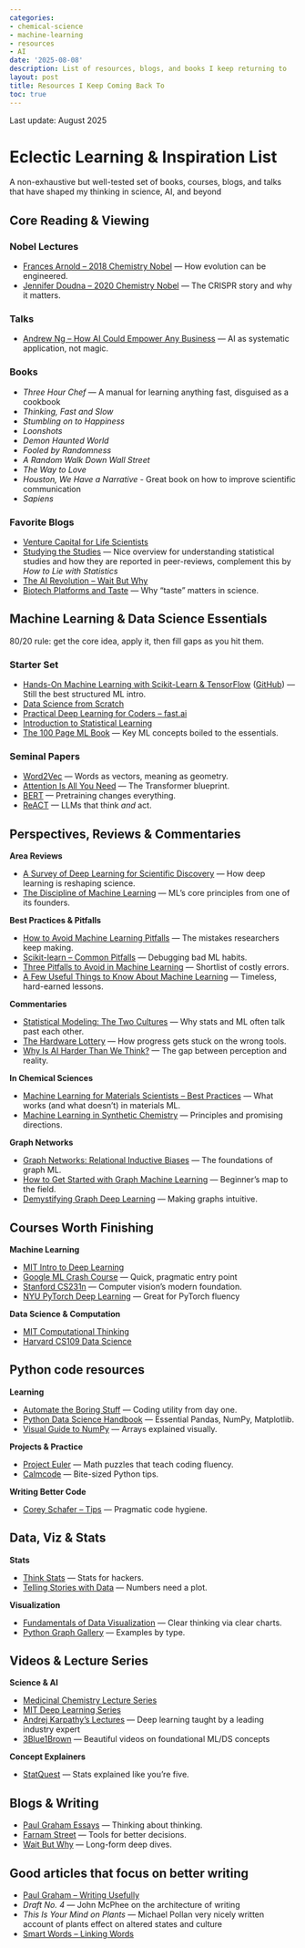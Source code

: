 ```yaml
---
categories:
- chemical-science
- machine-learning
- resources
- AI
date: '2025-08-08'
description: List of resources, blogs, and books I keep returning to 
layout: post
title: Resources I Keep Coming Back To
toc: true
---
```


Last update: August 2025

# Eclectic Learning & Inspiration List

A non-exhaustive but well-tested set of books, courses, blogs, and talks that have shaped my thinking in science, AI, and beyond

## Core Reading & Viewing

### Nobel Lectures
- [Frances Arnold – 2018 Chemistry Nobel](https://www.nobelprize.org/prizes/chemistry/2018/arnold/lecture/) — How evolution can be engineered.
- [Jennifer Doudna – 2020 Chemistry Nobel](https://www.nobelprize.org/prizes/chemistry/2020/doudna/lecture/) — The CRISPR story and why it matters.

### Talks
- [Andrew Ng – How AI Could Empower Any Business](https://www.ted.com/talks/andrew_ng_how_ai_could_empower_any_business?referrer=playlist-artificial_intelligence&autoplay=true) — AI as systematic application, not magic.

### Books
- *Three Hour Chef* — A manual for learning anything fast, disguised as a cookbook
- *Thinking, Fast and Slow* 
- *Stumbling on to Happiness* 
- *Loonshots* 
- *Demon Haunted World*   
- *Fooled by Randomness* 
- *A Random Walk Down Wall Street* 
- *The Way to Love* 
- *Houston, We Have a Narrative* - Great book on how to improve scientific communication  
- *Sapiens* 

### Favorite Blogs
- [Venture Capital for Life Scientists](https://willalaynick.substack.com/p/venture-capital-for-life-scientists)  
- [Studying the Studies](https://peterattiamd.com/ns001/) — Nice overview for understanding statistical studies and how they are reported in peer-reviews, complement this by *How to Lie with Statistics*  
- [The AI Revolution – Wait But Why](https://waitbutwhy.com/2015/01/artificial-intelligence-revolution-1.html)   
- [Biotech Platforms and Taste](https://open.substack.com/pub/thehardthing/p/taste-part-1?r=8c9qr&utm_medium=ios) — Why “taste” matters in science.


## Machine Learning & Data Science Essentials

80/20 rule: get the core idea, apply it, then fill gaps as you hit them.

### Starter Set
- [Hands-On Machine Learning with Scikit-Learn & TensorFlow](https://www.oreilly.com/library/view/hands-on-machine-learning/9781492032632/) ([GitHub](https://github.com/ageron/handson-ml3)) — Still the best structured ML intro.
- [Data Science from Scratch](https://github.com/joelgrus/data-science-from-scratch)
- [Practical Deep Learning for Coders – fast.ai](https://course19.fast.ai/index.html) 
- [Introduction to Statistical Learning](https://www.statlearning.com) 
- [The 100 Page ML Book](http://themlbook.com) — Key ML concepts boiled to the essentials.

### Seminal Papers
- [Word2Vec](https://arxiv.org/pdf/1301.3781) — Words as vectors, meaning as geometry.  
- [Attention Is All You Need](https://arxiv.org/abs/1706.03762) — The Transformer blueprint.  
- [BERT](https://arxiv.org/abs/1810.04805) — Pretraining changes everything.  
- [ReACT](https://arxiv.org/abs/2210.03629) — LLMs that think *and* act.

## Perspectives, Reviews & Commentaries

**Area Reviews**

- [A Survey of Deep Learning for Scientific Discovery](https://arxiv.org/abs/2003.11755) — How deep learning is reshaping science.  
- [The Discipline of Machine Learning](http://www.cs.cmu.edu/~tom/pubs/MachineLearning.pdf) — ML’s core principles from one of its founders.

**Best Practices & Pitfalls**

- [How to Avoid Machine Learning Pitfalls](https://arxiv.org/pdf/2108.02497.pdf) — The mistakes researchers keep making.  
- [Scikit-learn – Common Pitfalls](https://scikit-learn.org/stable/common_pitfalls.html) — Debugging bad ML habits.  
- [Three Pitfalls to Avoid in Machine Learning](https://www.nature.com/articles/d41586-019-02307-y) — Shortlist of costly errors.  
- [A Few Useful Things to Know About Machine Learning](https://sites.astro.caltech.edu/~george/ay122/cacm12.pdf) — Timeless, hard-earned lessons.

**Commentaries**

- [Statistical Modeling: The Two Cultures](https://projecteuclid.org/journals/statistical-science/volume-16/issue-3/Statistical-Modeling--The-Two-Cultures-with-comments-and-a/10.1214/ss/1009213726.full) — Why stats and ML often talk past each other.  
- [The Hardware Lottery](https://arxiv.org/abs/2009.06489) — How progress gets stuck on the wrong tools.  
- [Why Is AI Harder Than We Think?](https://arxiv.org/pdf/2104.12871.pdf) — The gap between perception and reality.

**In Chemical Sciences**

- [Machine Learning for Materials Scientists – Best Practices](https://pubs.acs.org/doi/abs/10.1021/acs.chemmater.0c01907) — What works (and what doesn’t) in materials ML.  
- [Machine Learning in Synthetic Chemistry](https://pubs.rsc.org/en/content/articlelanding/2020/CS/C9CS00786E#fn1) — Principles and promising directions.

**Graph Networks**

- [Graph Networks: Relational Inductive Biases](https://arxiv.org/abs/1806.01261) — The foundations of graph ML.  
- [How to Get Started with Graph Machine Learning](https://gordicaleksa.medium.com/how-to-get-started-with-graph-machine-learning-afa53f6f963a) — Beginner’s map to the field.  
- [Demystifying Graph Deep Learning](https://ericmjl.github.io/essays-on-data-science/machine-learning/graph-nets/?utm_source=pocket_mylist) — Making graphs intuitive.  

## Courses Worth Finishing

**Machine Learning**

- [MIT Intro to Deep Learning](http://introtodeeplearning.com/)  
- [Google ML Crash Course](https://developers.google.com/machine-learning/crash-course) — Quick, pragmatic entry point 
- [Stanford CS231n](http://cs231n.stanford.edu/) — Computer vision’s modern foundation.  
- [NYU PyTorch Deep Learning](https://atcold.github.io/pytorch-Deep-Learning/) — Great for PyTorch fluency

**Data Science & Computation**

- [MIT Computational Thinking](https://computationalthinking.mit.edu/Fall20/)  
- [Harvard CS109 Data Science](http://cs109.github.io/2015/pages/videos.html)

## Python code resources 

**Learning**

- [Automate the Boring Stuff](https://automatetheboringstuff.com/) — Coding utility from day one.  
- [Python Data Science Handbook](https://jakevdp.github.io/PythonDataScienceHandbook/) — Essential Pandas, NumPy, Matplotlib.  
- [Visual Guide to NumPy](http://jalammar.github.io/visual-numpy/) — Arrays explained visually.

**Projects & Practice**

- [Project Euler](https://projecteuler.net/) — Math puzzles that teach coding fluency.  
- [Calmcode](https://calmcode.io/) — Bite-sized Python tips.

**Writing Better Code**
- [Corey Schafer – Tips](https://www.youtube.com/watch?v=C-gEQdGVXbk) — Pragmatic code hygiene.  

## Data, Viz & Stats

**Stats**

- [Think Stats](https://greenteapress.com/thinkstats2/thinkstats2.pdf) — Stats for hackers.  
- [Telling Stories with Data](https://tellingstorieswithdata.com/) — Numbers need a plot.

**Visualization**

- [Fundamentals of Data Visualization](https://clauswilke.com/dataviz/) — Clear thinking via clear charts.  
- [Python Graph Gallery](https://www.python-graph-gallery.com) — Examples by type.


## Videos & Lecture Series

**Science & AI**

- [Medicinal Chemistry Lecture Series](https://youtube.com/playlist?list=PLyqSpQzTE6M9Q9Uo1gEp7B6bLbLFzv27F) 
- [MIT Deep Learning Series](https://youtube.com/playlist?list=PLtBw6njQRU-rwp5__7C0oIVt26ZgjG9NI) 
- [Andrej Karpathy’s Lectures](https://youtube.com/playlist?list=PLAqhIrjkxbuWI23v9cThsA9GvCAUhRvKZ) — Deep learning taught by a leading industry expert
- [3Blue1Brown](https://youtube.com/playlist?list=PLZHQObOWTQDPD3MizzM2xVFitgF8hE_ab) — Beautiful videos on foundational ML/DS concepts

**Concept Explainers**

- [StatQuest](https://www.youtube.com/user/joshstarmer) — Stats explained like you’re five.  

## Blogs & Writing

- [Paul Graham Essays](http://www.paulgraham.com/index.html) — Thinking about thinking.  
- [Farnam Street](https://fs.blog/mental-models/) — Tools for better decisions.  
- [Wait But Why](https://waitbutwhy.com/) — Long-form deep dives.  

## Good articles that focus on better writing 

- [Paul Graham – Writing Usefully](http://www.paulgraham.com/useful.html)   
- *Draft No. 4* — John McPhee on the architecture of writing
- *This Is Your Mind on Plants* — Michael Pollan very nicely written account of plants effect on altered states and culture 
- [Smart Words – Linking Words](https://www.smart-words.org/linking-words/) 